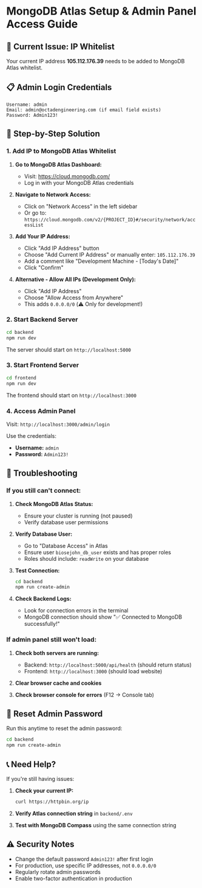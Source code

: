 # MongoDB Atlas Setup & Admin Panel Access Guide

## 🚨 Current Issue: IP Whitelist

Your current IP address **105.112.176.39** needs to be added to MongoDB Atlas whitelist.

## 📋 Admin Login Credentials

```
Username: admin
Email: admin@octadengineering.com (if email field exists)
Password: Admin123!
```

## 🔧 Step-by-Step Solution

### 1. Add IP to MongoDB Atlas Whitelist

1. **Go to MongoDB Atlas Dashboard:**
   - Visit: https://cloud.mongodb.com/
   - Log in with your MongoDB Atlas credentials

2. **Navigate to Network Access:**
   - Click on "Network Access" in the left sidebar
   - Or go to: `https://cloud.mongodb.com/v2/{PROJECT_ID}#/security/network/accessList`

3. **Add Your IP Address:**
   - Click "Add IP Address" button
   - Choose "Add Current IP Address" or manually enter: `105.112.176.39`
   - Add a comment like "Development Machine - [Today's Date]"
   - Click "Confirm"

4. **Alternative - Allow All IPs (Development Only):**
   - Click "Add IP Address"
   - Choose "Allow Access from Anywhere"
   - This adds `0.0.0.0/0` (⚠️ Only for development!)

### 2. Start Backend Server

```bash
cd backend
npm run dev
```

The server should start on `http://localhost:5000`

### 3. Start Frontend Server

```bash
cd frontend
npm run dev
```

The frontend should start on `http://localhost:3000`

### 4. Access Admin Panel

Visit: `http://localhost:3000/admin/login`

Use the credentials:
- **Username:** `admin`
- **Password:** `Admin123!`

## 🐛 Troubleshooting

### If you still can't connect:

1. **Check MongoDB Atlas Status:**
   - Ensure your cluster is running (not paused)
   - Verify database user permissions

2. **Verify Database User:**
   - Go to "Database Access" in Atlas
   - Ensure user `biosejohn_db_user` exists and has proper roles
   - Roles should include: `readWrite` on your database

3. **Test Connection:**
   ```bash
   cd backend
   npm run create-admin
   ```

4. **Check Backend Logs:**
   - Look for connection errors in the terminal
   - MongoDB connection should show "✅ Connected to MongoDB successfully!"

### If admin panel still won't load:

1. **Check both servers are running:**
   - Backend: `http://localhost:5000/api/health` (should return status)
   - Frontend: `http://localhost:3000` (should load website)

2. **Clear browser cache and cookies**

3. **Check browser console for errors** (F12 → Console tab)

## 🔄 Reset Admin Password

Run this anytime to reset the admin password:

```bash
cd backend
npm run create-admin
```

## 📞 Need Help?

If you're still having issues:

1. **Check your current IP:**
   ```bash
   curl https://httpbin.org/ip
   ```
   
2. **Verify Atlas connection string** in `backend/.env`

3. **Test with MongoDB Compass** using the same connection string

## ⚠️ Security Notes

- Change the default password `Admin123!` after first login
- For production, use specific IP addresses, not `0.0.0.0/0`
- Regularly rotate admin passwords
- Enable two-factor authentication in production